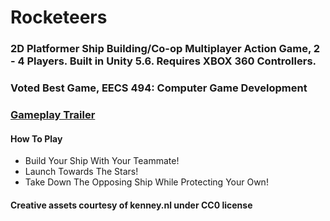 # Rocketeers
### 2D Platformer Ship Building/Co-op Multiplayer Action Game, 2 - 4 Players. Built in Unity 5.6. Requires XBOX 360 Controllers.
### Voted Best Game, EECS 494: Computer Game Development
### [Gameplay Trailer](https://drive.google.com/file/d/0BzKrDj0gvYrjczFmMElqM0Fzb1U/view?usp=sharing)

#### How To Play 
* Build Your Ship With Your Teammate!
* Launch Towards The Stars!
* Take Down The Opposing Ship While Protecting Your Own!

#### Creative assets courtesy of kenney.nl under CC0 license

